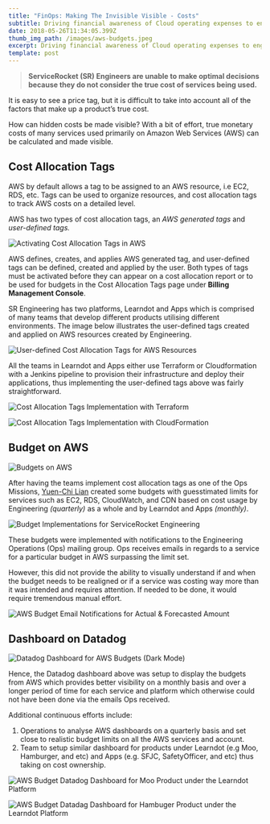 ```yaml
---
title: "FinOps: Making The Invisible Visible - Costs"
subtitle: Driving financial awareness of Cloud operating expenses to engineers.
date: 2018-05-26T11:34:05.399Z
thumb_img_path: /images/aws-budgets.jpeg
excerpt: Driving financial awareness of Cloud operating expenses to engineers.
template: post
---
```

> **ServiceRocket (SR) Engineers are unable to make optimal decisions because they do not consider the true cost of services being used.**

It is easy to see a price tag, but it is difficult to take into account all of the factors that make up a product’s true cost.

How can hidden costs be made visible? With a bit of effort, true monetary costs of many services used primarily on Amazon Web Services (AWS) can be calculated and made visible.

## Cost Allocation Tags

AWS by default allows a tag to be assigned to an AWS resource, i.e EC2, RDS, etc. Tags can be used to organize resources, and cost allocation tags to track AWS costs on a detailed level.

AWS has two types of cost allocation tags, an *AWS generated tags* and *user-defined tags.*

![Activating Cost Allocation Tags in AWS](/images/aws-generated-tags.png "Activating Cost Allocation Tags in AWS")

AWS defines, creates, and applies AWS generated tag, and user-defined tags can be defined, created and applied by the user. Both types of tags must be activated before they can appear on a cost allocation report or to be used for budgets in the Cost Allocation Tags page under **Billing Management Console**.

SR Engineering has two platforms, Learndot and Apps which is comprised of many teams that develop different products utilising different environments. The image below illustrates the user-defined tags created and applied on AWS resources created by Engineering.

![User-defined Cost Allocation Tags for AWS Resources](/images/user-defined-tags.png "User-defined Cost Allocation Tags for AWS Resources")

All the teams in Learndot and Apps either use Terraform or Cloudformation with a Jenkins pipeline to provision their infrastructure and deploy their applications, thus implementing the user-defined tags above was fairly straightforward.

![Cost Allocation Tags Implementation with Terraform](/images/terraform-cost-allocation-tags.jpeg "Cost Allocation Tags Implementation with Terraform")

![Cost Allocation Tags Implementation with CloudFormation](/images/cloudformation-cost-allocation-tags.jpeg "Cost Allocation Tags Implementation with CloudFormation")

## Budget on AWS

![Budgets on AWS](/images/budgets-on-aws.jpeg "Budgets on AWS")

After having the teams implement cost allocation tags as one of the Ops Missions, [Yuen-Chi Lian](https://medium.com/u/c39f98f7fe46?source=post_page-----66f53c2b5a64----------------------) created some budgets with guesstimated limits for services such as EC2, RDS, CloudWatch, and CDN based on cost usage by Engineering *(quarterly)* as a whole and by Learndot and Apps *(monthly)*.

![Budget Implementations for ServiceRocket Engineering](/images/budget-implementations.png "Budget Implementations for ServiceRocket Engineering")

These budgets were implemented with notifications to the Engineering Operations (Ops) mailing group. Ops receives emails in regards to a service for a particular budget in AWS surpassing the limit set.

However, this did not provide the ability to visually understand if and when the budget needs to be realigned or if a service was costing way more than it was intended and requires attention. If needed to be done, it would require tremendous manual effort.

![AWS Budget Email Notifications for Actual & Forecasted Amount](/images/budget-notifications.jpeg "AWS Budget Email Notifications for Actual & Forecasted Amount")

## Dashboard on Datadog

![Datadog Dashboard for AWS Budgets (Dark Mode)](/images/datadog-dashboard-for-aws-budgets.jpeg "Datadog Dashboard for AWS Budgets (Dark Mode)")

Hence, the Datadog dashboard above was setup to display the budgets from AWS which provides better visibility on a monthly basis and over a longer period of time for each service and platform which otherwise could not have been done via the emails Ops received.

Additional continuous efforts include:

1. Operations to analyse AWS dashboards on a quarterly basis and set close to realistic budget limits on all the AWS services and account.
2. Team to setup similar dashboard for products under Learndot (e.g Moo, Hamburger, and etc) and Apps (e.g. SFJC, SafetyOfficer, and etc) thus taking on cost ownership.

![AWS Budget Datadog Dashboard for Moo Product under the Learndot Platform](/images/datadog-dashboard-for-moo.jpeg "AWS Budget Datadog Dashboard for Moo Product under the Learndot Platform")

![AWS Budget Datadag Dashboard for Hambuger Product under the Learndot Platform](/images/datadog-dashboard-for-hamburger.jpeg "AWS Budget Datadag Dashboard for Hambuger Product under the Learndot Platform")